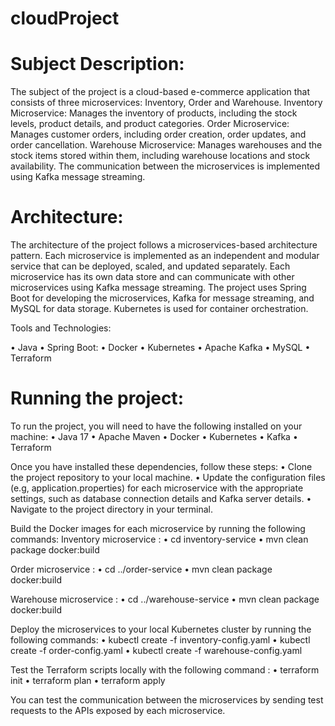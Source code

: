 # cloudProject

# Subject Description:
The subject of the project is a cloud-based e-commerce application that consists of three microservices: Inventory, Order and Warehouse. 
Inventory Microservice: Manages the inventory of products, including the stock levels, product details, and product categories.
Order Microservice: Manages customer orders, including order creation, order updates, and order cancellation.
Warehouse Microservice: Manages warehouses and the stock items stored within them, including warehouse locations and stock availability.
The communication between the microservices is implemented using Kafka message streaming.

# Architecture:
The architecture of the project follows a microservices-based architecture pattern. Each microservice is implemented as an independent and modular service that can be deployed, scaled, and updated separately. Each microservice has its own data store and can communicate with other microservices using Kafka message streaming.
The project uses Spring Boot for developing the microservices, Kafka for message streaming, and MySQL for data storage. Kubernetes is used for container orchestration.

Tools and Technologies:

•	Java
•	Spring Boot:
•	Docker
•	Kubernetes
•	Apache Kafka
•	MySQL
•	Terraform

# Running the project:

To run the project, you will need to have the following installed on your machine:
•	Java 17
•	Apache Maven
•	Docker
•	Kubernetes
•	Kafka
•	Terraform

Once you have installed these dependencies, follow these steps:
•	Clone the project repository to your local machine.
•	Update the configuration files (e.g, application.properties) for each microservice with the appropriate settings, such as database connection details and Kafka server details.
•	Navigate to the project directory in your terminal.

Build the Docker images for each microservice by running the following commands:
Inventory microservice :
•	cd inventory-service
•	mvn clean package docker:build

Order microservice :
•	cd ../order-service
•	mvn clean package docker:build

Warehouse microservice :
•	cd ../warehouse-service
•	mvn clean package docker:build

Deploy the microservices to your local Kubernetes cluster by running the following commands:
•	kubectl create -f inventory-config.yaml
•	kubectl create -f order-config.yaml
•	kubectl create -f warehouse-config.yaml

Test the Terraform scripts locally with  the following command :
•	terraform init
•	terraform plan
•	terraform apply

You can test the communication between the microservices by sending test requests to the APIs exposed by each microservice.
